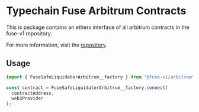 # Typechain Fuse Arbitrum Contracts

This is package contains an ethers interface of all arbitrum contracts in the fuse-v1 repository.

For more information, visit the [repository](https://github.com/Rari-Capital/fuse-v1).

## Usage

```js
import { FuseSafeLiquidatorArbitrum__factory } from "@fuse-v1/arbitrum";

const contract = FuseSafeLiquidatorArbitrum__factory.connect(
  contractAddress,
  web3Provider
);
```
